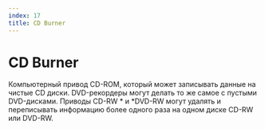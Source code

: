 ```yaml
---
index: 17
title: CD Burner
---
```

# CD Burner

Компьютерный привод CD-ROM, который может записывать данные на чистые CD диски. DVD-рекордеры могут делать то же самое с пустыми DVD-дисками. Приводы CD-RW * и *DVD-RW могут удалять и переписывать информацию более одного раза на одном диске CD-RW или DVD-RW.